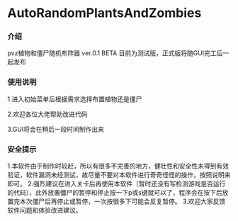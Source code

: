# AutoRandomPlantsAndZombies

### 介绍
pvz植物和僵尸随机布阵器
ver.0.1 BETA
目前为测试版，正式版将随GUI完工后一起发布

### 使用说明

1.进入初始菜单后根据需求选择布置植物还是僵尸

2.欢迎各位大佬帮助改进代码

3.GUI将会在稍后一段时间制作出来

### 安全提示
1.本软件由于制作时较赶，所以有很多不完善的地方，健壮性和安全性未得到有效验证，软件漏洞未经测试，故尽量不要对本软件进行奇奇怪怪的操作，按照说明来即可。
2.强烈建议在进入关卡后再使用本软件（暂时还没有写检测游戏是否运行的代码），此外放置僵尸的暂停和停止按一下p或s键就可以了，程序会在按下后放置完本次僵尸后再停止或暂停，一次按很多下可能会反复暂停。
3.欢迎大家反馈软件问题和体验改进建议。
